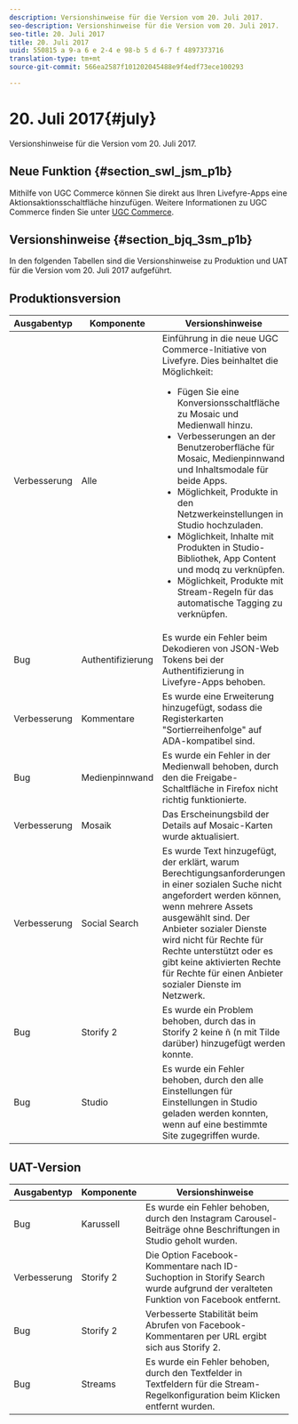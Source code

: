 ```yaml
---
description: Versionshinweise für die Version vom 20. Juli 2017.
seo-description: Versionshinweise für die Version vom 20. Juli 2017.
seo-title: 20. Juli 2017
title: 20. Juli 2017
uuid: 550815 a 9-a 6 e 2-4 e 98-b 5 d 6-7 f 4897373716
translation-type: tm+mt
source-git-commit: 566ea2587f101202045488e9f4edf73ece100293

---
```



# 20. Juli 2017{#july}

Versionshinweise für die Version vom 20. Juli 2017.

## Neue Funktion {#section_swl_jsm_p1b}

Mithilfe von UGC Commerce können Sie direkt aus Ihren Livefyre-Apps eine Aktionsaktionsschaltfläche hinzufügen. Weitere Informationen zu UGC Commerce finden Sie unter [UGC Commerce](../../../c-features-livefyre/c-ugc-commerce.md#c_ugc_commerce).

## Versionshinweise {#section_bjq_3sm_p1b}

In den folgenden Tabellen sind die Versionshinweise zu Produktion und UAT für die Version vom 20. Juli 2017 aufgeführt.

## Produktionsversion

| Ausgabentyp | Komponente | Versionshinweise |
|--- |--- |--- |
| Verbesserung | Alle | Einführung in die neue UGC Commerce-Initiative von Livefyre. Dies beinhaltet die Möglichkeit: <br><ul><li>Fügen Sie eine Konversionsschaltfläche zu Mosaic und Medienwall hinzu. </li><li>Verbesserungen an der Benutzeroberfläche für Mosaic, Medienpinnwand und Inhaltsmodale für beide Apps. </li><li>Möglichkeit, Produkte in den Netzwerkeinstellungen in Studio hochzuladen.</li><li> Möglichkeit, Inhalte mit Produkten in Studio-Bibliothek, App Content und modq zu verknüpfen.</li><li> Möglichkeit, Produkte mit Stream-Regeln für das automatische Tagging zu verknüpfen.</li></ul> |
| Bug | Authentifizierung | Es wurde ein Fehler beim Dekodieren von JSON-Web Tokens bei der Authentifizierung in Livefyre-Apps behoben. |
| Verbesserung | Kommentare | Es wurde eine Erweiterung hinzugefügt, sodass die Registerkarten "Sortierreihenfolge" auf ADA-kompatibel sind. |
| Bug | Medienpinnwand | Es wurde ein Fehler in der Medienwall behoben, durch den die Freigabe-Schaltfläche in Firefox nicht richtig funktionierte. |
| Verbesserung | Mosaik | Das Erscheinungsbild der Details auf Mosaic-Karten wurde aktualisiert. |
| Verbesserung | Social Search | Es wurde Text hinzugefügt, der erklärt, warum Berechtigungsanforderungen in einer sozialen Suche nicht angefordert werden können, wenn mehrere Assets ausgewählt sind. Der Anbieter sozialer Dienste wird nicht für Rechte für Rechte unterstützt oder es gibt keine aktivierten Rechte für Rechte für einen Anbieter sozialer Dienste im Netzwerk. |
| Bug | Storify 2 | Es wurde ein Problem behoben, durch das in Storify 2 keine ñ (n mit Tilde darüber) hinzugefügt werden konnte. |
| Bug | Studio | Es wurde ein Fehler behoben, durch den alle Einstellungen für Einstellungen in Studio geladen werden konnten, wenn auf eine bestimmte Site zugegriffen wurde. |


## UAT-Version

| **Ausgabentyp** | **Komponente** | **Versionshinweise** |
|---|---|---|
| Bug | Karussell | Es wurde ein Fehler behoben, durch den Instagram Carousel-Beiträge ohne Beschriftungen in Studio geholt wurden. |
| Verbesserung | Storify 2 | Die Option Facebook-Kommentare nach ID-Suchoption in Storify Search wurde aufgrund der veralteten Funktion von Facebook entfernt. |
| Bug | Storify 2 | Verbesserte Stabilität beim Abrufen von Facebook-Kommentaren per URL ergibt sich aus Storify 2. |
| Bug | Streams | Es wurde ein Fehler behoben, durch den Textfelder in Textfeldern für die Stream-Regelkonfiguration beim Klicken entfernt wurden. |

